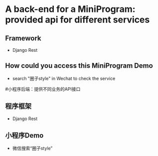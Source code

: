 # A back-end for a MiniProgram: provided api for different services
## Framework
+ Django Rest
## How could you access this MiniProgram Demo
+ search "圈子style" in Wechat to check the service

#小程序后端：提供不同业务的API接口
## 程序框架
+ Django Rest
## 小程序Demo
+ 微信搜索“圈子style”
